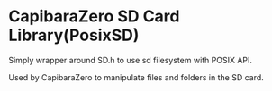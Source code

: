 # CapibaraZero SD Card Library(PosixSD)

Simply wrapper around SD.h to use sd filesystem with POSIX API.

Used by CapibaraZero to manipulate files and folders in the SD card.
